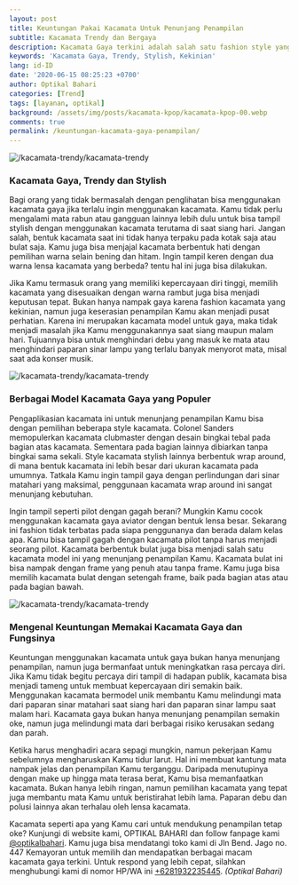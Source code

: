 ```yaml
---
layout: post
title: Keuntungan Pakai Kacamata Untuk Penunjang Penampilan
subtitle: Kacamata Trendy dan Bergaya
description: Kacamata Gaya terkini adalah salah satu fashion style yang bisa Kamu manfaatkan bukan hanya untuk menunjang penampilan, namun juga banyak manfaatnya.
keywords: 'Kacamata Gaya, Trendy, Stylish, Kekinian'
lang: id-ID
date: '2020-06-15 08:25:23 +0700'
author: Optikal Bahari
categories: [Trend]
tags: [layanan, optikal]
background: /assets/img/posts/kacamata-kpop/kacamata-kpop-00.webp
comments: true
permalink: /keuntungan-kacamata-gaya-penampilan/
---
```


<div class="card-deck mb-3">
  <div class="card shadow p-3 mb-5 bg-white rounded">
    <img
      data-src="/assets/img/posts/kacamata-kpop/kacamata-kpop-01.webp"
      src="/assets/img/posts/kacamata-kpop/kacamata-kpop-01.webp"
      class="card-img-top"
      alt="/kacamata-trendy/kacamata-trendy">
    <div class="card-body">
      <h3 class="card-title">
        Kacamata Gaya, Trendy dan Stylish
      </h3>
      <p class="card-text text-left">
        Bagi orang yang tidak bermasalah dengan penglihatan bisa menggunakan kacamata gaya jika terlalu ingin menggunakan                            
			kacamata. Kamu tidak perlu mengalami mata rabun atau gangguan lainnya lebih dulu untuk bisa tampil stylish dengan
			menggunakan kacamata terutama di saat siang hari. Jangan salah, bentuk kacamata saat ini tidak hanya terpaku pada 
			kotak saja atau bulat saja. Kamu juga bisa menjajal kacamata berbentuk hati dengan pemilihan warna selain bening dan hitam. 
			Ingin tampil keren dengan dua warna lensa kacamata yang berbeda? tentu hal ini juga bisa dilakukan.
      </p>
      <p class="card-text text-left">
        Jika Kamu termasuk orang yang memiliki kepercayaan diri tinggi, memilih kacamata yang disesuaikan dengan warna rambut                            
			juga bisa menjadi keputusan tepat. Bukan hanya nampak gaya karena fashion kacamata yang kekinian, namun juga keserasian
			penampilan Kamu akan menjadi pusat perhatian.
        Karena ini merupakan kacamata model untuk gaya, maka tidak menjadi masalah jika Kamu menggunakannya saat siang maupun        
			malam hari. Tujuannya bisa untuk menghindari debu yang masuk ke mata atau menghindari paparan sinar lampu yang terlalu
			banyak menyorot mata, misal saat ada konser musik.
      </p>
    </div>
  </div>
</div>

<div class="card-deck mb-3">
  <div class="card shadow p-3 mb-5 bg-white rounded">
    <img
      data-src="/assets/img/posts/kacamata-kpop/kacamata-kpop-02.webp"
      src="/assets/img/posts/kacamata-kpop/kacamata-kpop-02.webp"
      class="card-img-top"
      alt="/kacamata-trendy/kacamata-trendy">
    <div class="card-body">
      <h3 class="card-title">
        Berbagai Model Kacamata Gaya yang Populer
      </h3>
      <p class="card-text text-left">
        Pengaplikasian kacamata ini untuk menunjang penampilan Kamu bisa dengan pemilihan beberapa style kacamata. Colonel                            
		Sanders memopulerkan kacamata clubmaster dengan desain bingkai tebal pada bagian atas kacamata. Sementara pada bagian
		lainnya dibiarkan tanpa bingkai sama sekali. Style kacamata stylish lainnya berbentuk wrap around, di mana bentuk kacamata 
		ini lebih besar dari ukuran kacamata pada umumnya. Tatkala Kamu ingin tampil gaya dengan perlindungan dari sinar matahari 
		yang maksimal, penggunaan kacamata wrap around ini sangat menunjang kebutuhan.
      </p>
      <p class="card-text text-left">
        Ingin tampil seperti pilot dengan gagah berani? Mungkin Kamu cocok menggunakan kacamata gaya aviator dengan bentuk                            
		lensa besar. Sekarang ini fashion tidak terbatas pada siapa penggunanya dan berada dalam kelas apa. Kamu bisa tampil
		gagah dengan kacamata pilot tanpa harus menjadi seorang pilot. Kacamata berbentuk bulat juga bisa menjadi salah satu 
		kacamata model ini yang menunjang penampilan Kamu. Kacamata bulat ini bisa nampak dengan frame yang penuh atau tanpa frame. 
		Kamu juga bisa memilih kacamata bulat dengan setengah frame, baik pada bagian atas atau pada bagian bawah.
      </p>
    </div>
  </div>
</div>

<div class="card-deck mb-3">
  <div class="card shadow p-3 mb-5 bg-white rounded">
    <img
      data-src="/assets/img/posts/kacamata-kpop/kacamata-kpop-03.webp"
      src="/assets/img/posts/kacamata-kpop/kacamata-kpop-03.webp"
      class="card-img-top"
      alt="/kacamata-trendy/kacamata-trendy">
    <div class="card-body">
      <h3 class="card-title">
        Mengenal Keuntungan Memakai Kacamata Gaya dan Fungsinya
      </h3>
      <p class="card-text text-left">
        Keuntungan menggunakan kacamata untuk gaya bukan hanya menunjang penampilan, namun juga bermanfaat untuk meningkatkan                            
		rasa percaya diri. Jika Kamu tidak begitu percaya diri tampil di hadapan publik, kacamata bisa menjadi tameng untuk
		membuat kepercayaan diri semakin baik. Menggunakan kacamata bermodel unik membantu Kamu melindungi mata dari paparan 
		sinar matahari saat siang hari dan paparan sinar lampu saat malam hari. Kacamata gaya bukan hanya menunjang penampilan 
		semakin oke, namun juga melindungi mata dari berbagai risiko kerusakan sedang dan parah.
      </p>
      <p class="card-text text-left">
        Ketika harus menghadiri acara sepagi mungkin, namun pekerjaan Kamu sebelumnya mengharuskan Kamu tidur larut. Hal ini membuat          
		kantung mata nampak jelas dan penampilan Kamu terganggu. Daripada menutupinya dengan make up hingga mata terasa
		berat, Kamu bisa memanfaatkan kacamata. Bukan hanya lebih ringan, namun pemilihan kacamata yang tepat juga membantu mata 
		Kamu untuk beristirahat lebih lama. Paparan debu dan polusi lainnya akan terhalau oleh lensa kacamata.
      </p>
      <p class="card-text text-left">
        Kacamata seperti apa yang Kamu cari untuk mendukung penampilan tetap oke? Kunjungi di website kami, OPTIKAL BAHARI dan                            
			follow fanpage kami
        <a
          href="https://www.facebook.com/optikalbahari"
          id="FBClick"
          title="Facebook Page Optikal Bahari"
          class="FacebookPage">@optikalbahari</a>. Kamu juga bisa mendatangi toko kami di Jln Bend. Jago no. 447 Kemayoran untuk memilih dan mendapatkan berbagai macam                            
			kacamata gaya terkini. Untuk respond yang lebih cepat, silahkan menghubungi kami di nomor HP/WA ini
        <a
          href="https://api.whatsapp.com/send?phone=6281932235445&text=Hallo%2C+saya+butuh+informasi+lebih+lanjut+mengenai+Optikal+Bahari"
          id="WhatsAppClick"
          class="WhatsAppCall"
          title="Call WhatsApp">+6281932235445</a>.
        <em>(Optikal Bahari)</em>
      </p>
    </div>
  </div>
</div>

